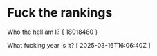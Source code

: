 # Fuck the rankings

Who the hell am I?
{ 18018480 }

What fucking year is it?
[ 2025-03-16T16:06:40Z ]
